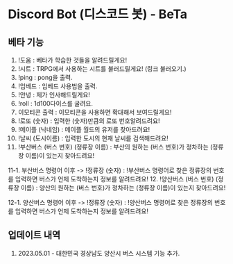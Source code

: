 # Discord Bot (디스코드 봇) - BeTa

## 베타 기능
1. !도움 : 베타가 학습한 것들을 알려드릴게요!
2. !시트 : TRPG에서 사용하는 시트를 불러드릴게요! (링크 불러오기.)
3. !ping : pong을 출력.
4. !임베드 : 임베드 사용법을 출력.
5. !안녕 : 제가 인사해드릴게요!
6. !roll : 1d100다이스를 굴려요.
7. 이모티콘 출력 : 이모티콘을 사용하면 확대해서 보여드릴게요!
8. !로또 (숫자) : 입력한 (숫자)만큼의 로또 번호알려드려요!
9. !메이플 (닉네임) : 메이플 월드의 유저를 찾아드려요!
10. !날씨 (도시이름) : 입력한 도시의 현재 날씨를 검색해드려요!
11. !부산버스 (버스 번호) (정류장 이름) : 부산의 원하는 (버스 번호)가 정차하는 (정류장 이름)이 있는지 찾아드려요!

11-1. 부산버스 명령어 이후 -> !정류장 (숫자) : !부산버스 명령어로 찾은 정류장의 번호를 입력하면 버스가 언제 도착하는지 정보를 알려드려요!
12. !양산버스 (버스 번호) (정류장 이름) : 양산의 원하는 (버스 번호)가 정차하는 (정류장 이름)이 있는지 찾아드려요!

12-1. 양산버스 명령어 이후 -> !정류장 (숫자) : !양산버스 명령어로 찾은 정류장의 번호를 입력하면 버스가 언제 도착하는지 정보를 알려드려요!

## 업데이트 내역
1. 2023.05.01 - 대한민국 경상남도 양산시 버스 시스템 기능 추가.
